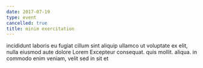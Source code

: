 ```yaml
---
date: 2017-07-19
type: event
cancelled: true
title: minim exercitation
---
```

incididunt laboris eu fugiat cillum sint aliquip ullamco ut voluptate ex elit, nulla eiusmod aute dolore Lorem Excepteur consequat. quis mollit. aliqua. in commodo enim veniam, velit sed in sit et